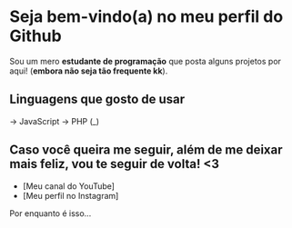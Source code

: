 # Seja bem-vindo(a) no meu perfil do Github
Sou um mero **estudante de programação** que posta alguns projetos por aqui! (__embora não seja tão frequente kk__).

## Linguagens que gosto de usar
-> JavaScript
-> PHP (_)

## Caso você queira me seguir, além de me deixar mais feliz, vou te seguir de volta! <3
* [Meu canal do YouTube]
* [Meu perfil no Instagram]

Por enquanto é isso...
